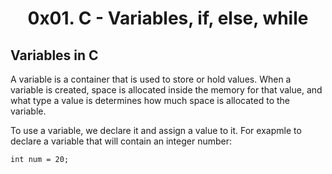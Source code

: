 <h1 align = "center">0x01. C - Variables, if, else, while</h1>

## Variables in C
A variable is a container that is used to store or hold values. When a variable is created, space is allocated inside the memory for that value, and what type a value is determines how much space is allocated to the variable.

To use a variable, we declare it and assign a value to it. For exapmle to declare a variable that will contain an integer number:

` int num = 20; `

